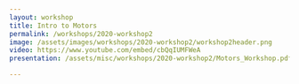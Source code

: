 ```yaml
---
layout: workshop
title: Intro to Motors
permalink: /workshops/2020-workshop2
image: /assets/images/workshops/2020-workshop2/workshop2header.png
video: https://www.youtube.com/embed/cbQqIUMFWeA
presentation: /assets/misc/workshops/2020-workshop2/Motors_Workshop.pdf

---
```

